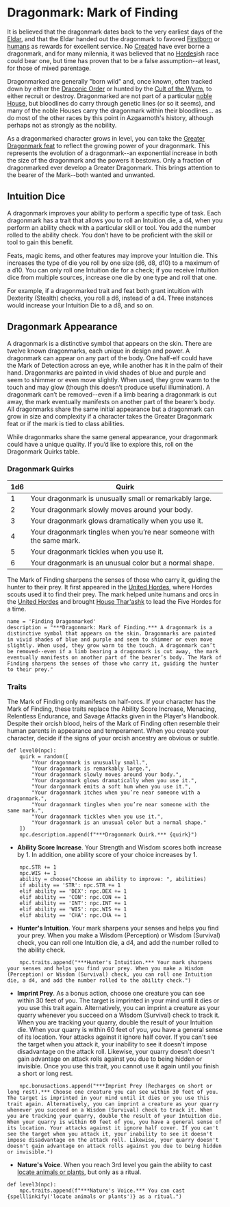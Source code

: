 # Dragonmark: Mark of Finding
It is believed that the dragonmark dates back to the very earliest days of the [Eldar](../../History/Eldar.md), and that the Eldar handed out the dragonmark to favored [Firstborn](../index.md#firstborn) or [humans](../Humans.md) as rewards for excellent service. No [Created](../index.md#created) have ever borne a dragonmark, and for many milennia, it was believed that no [Hordes](../index.md#hordes)ish race could bear one, but time has proven that to be a false assumption--at least, for those of mixed parentage.

Dragonmarked are generally "born wild" and, once known, often tracked down by either the [Draconic Order](../../Organizations/MilitantOrders/DraconicOrder/index.md) or hunted by the [Cult of the Wyrm](../../Organizations/CultOfTheWyrm.md), to either recruit or destroy. Dragonmarked are not part of a particular [noble House](../../Organizations/Houses/index.md), but bloodlines do carry through genetic lines (or so it seems), and many of the noble Houses carry the dragonmark within their bloodlines... as do most of the other races by this point in Azgaarnoth's history, although perhaps not as strongly as the nobility.

As a dragonmarked character grows in level, you can take the [Greater Dragonmark feat](../../Feats/GreaterDragonmark.md) to reflect the growing power of your dragonmark. This represents the evolution of a dragonmark--an exponential increase in both the size of the dragonmark and the powers it bestows. Only a fraction of dragonmarked ever develop a Greater Dragonmark. This brings attention to the bearer of the Mark--both wanted and unwanted.

## Intuition Dice
A dragonmark improves your ability to perform a specific type of task. Each dragonmark has a trait that allows you to roll an Intuition die, a d4, when you perform an ability check with a particular skill or tool. You add the number rolled to the ability check. You don’t have to be proficient with the skill or tool to gain this benefit.

Feats, magic items, and other features may improve your Intuition die. This increases the type of die you roll by one size (d6, d8, d10) to a maximum of a d10. You can only roll one Intuition die for a check; if you receive Intuition dice from multiple sources, increase one die by one type and roll that one.

For example, if a dragonmarked trait and feat both grant intuition with Dexterity (Stealth) checks, you roll a d6, instead of a d4. Three instances would increase your Intuition Die to a d8, and so on.

## Dragonmark Appearance
A dragonmark is a distinctive symbol that appears on the skin. There are twelve known dragonmarks, each unique in design and power. A dragonmark can appear on any part of the body. One half-elf could have the Mark of Detection across an eye, while another has it in the palm of their hand. Dragonmarks are painted in vivid shades of blue and purple and seem to shimmer or even move slightly. When used, they grow warm to the touch and may glow (though this doesn’t produce useful illumination). A dragonmark can’t be removed--even if a limb bearing a dragonmark is cut away, the mark eventually manifests on another part of the bearer’s body. All dragonmarks share the same initial appearance but a dragonmark can grow in size and complexity if a character takes the Greater Dragonmark feat or if the mark is tied to class abilities.

While dragonmarks share the same general appearance, your dragonmark could have a unique quality. If you’d like to explore this, roll on the Dragonmark Quirks table.

### Dragonmark Quirks
1d6 | Quirk
--- | -----
1 | Your dragonmark is unusually small or remarkably large.
2 | Your dragonmark slowly moves around your body.
3 | Your dragonmark glows dramatically when you use it.
4 | Your dragonmark tingles when you’re near someone with the same mark.
5 | Your dragonmark tickles when you use it.
6 | Your dragonmark is an unusual color but a normal shape.

The Mark of Finding sharpens the senses of those who carry it, guiding the hunter to their prey. It first appeared in the [United Hordes](../Nations/Tragekia.md), where Hordes scouts used it to find their prey. The mark helped unite humans and orcs in the [United Hordes](../Nations/Tragekia.md) and brought [House Thar'ashk](../../Organizations/Houses/Tharashk.md) to lead the Five Hordes for a time.

```
name = 'Finding Dragonmarked'
description = "***Dragonmark: Mark of Finding.*** A dragonmark is a distinctive symbol that appears on the skin. Dragonmarks are painted in vivid shades of blue and purple and seem to shimmer or even move slightly. When used, they grow warm to the touch. A dragonmark can’t be removed--even if a limb bearing a dragonmark is cut away, the mark eventually manifests on another part of the bearer’s body. The Mark of Finding sharpens the senses of those who carry it, guiding the hunter to their prey."
```

### Traits
The Mark of Finding only manifests on half-orcs. If your character has the Mark of Finding, these traits replace the Ability Score Increase, Menacing, Relentless Endurance, and Savage Attacks given in the Player's Handbook. Despite their orcish blood, heirs of the Mark of Finding often resemble their human parents in appearance and temperament. When you create your character, decide if the signs of your orcish ancestry are obvious or subtle.

```
def level0(npc):
    quirk = random([
        "Your dragonmark is unusually small.",
        "Your dragonmark is remarkably large.",
        "Your dragonmark slowly moves around your body.",
        "Your dragonmark glows dramatically when you use it.",
        "Your dargonmark emits a soft hum when you use it.",
        "Your dragonmark itches when you’re near someone with a dragonmark.",
        "Your dragonmark tingles when you’re near someone with the same mark.",
        "Your dragonmark tickles when you use it.",
        "Your dragonmark is an unusual color but a normal shape."
    ])
    npc.description.append(f"***Dragonmark Quirk.*** {quirk}")
```

* **Ability Score Increase**. Your Strength and Wisdom scores both increase by 1. In addition, one ability score of your choice increases by 1.

```
    npc.STR += 1
    npc.WIS += 1
    ability = choose("Choose an ability to improve: ", abilities)
    if ability == 'STR': npc.STR += 1
    elif ability == 'DEX': npc.DEX += 1
    elif ability == 'CON': npc.CON += 1
    elif ability == 'INT': npc.INT += 1
    elif ability == 'WIS': npc.WIS += 1
    elif ability == 'CHA': npc.CHA += 1
```

* **Hunter's Intuition**. Your mark sharpens your senses and helps you find your prey. When you make a Wisdom (Perception) or Wisdom (Survival) check, you can roll one Intuition die, a d4, and add the number rolled to the ability check.

```
    npc.traits.append("***Hunter's Intuition.*** Your mark sharpens your senses and helps you find your prey. When you make a Wisdom (Perception) or Wisdom (Survival) check, you can roll one Intuition die, a d4, and add the number rolled to the ability check.")
```

* **Imprint Prey**. As a bonus action, choose one creature you can see within 30 feet of you. The target is imprinted in your mind until it dies or you use this trait again. Alternatively, you can imprint a creature as your quarry whenever you succeed on a Wisdom (Survival) check to track it.
    When you are tracking your quarry, double the result of your Intuition die. When your quarry is within 60 feet of you, you have a general sense of its location. Your attacks against it ignore half cover. If you can't see the target when you attack it, your inability to see it doesn't impose disadvantage on the attack roll. Likewise, your quarry doesn't doesn't gain advantage on attack rolls against you due to being hidden or invisible. Once you use this trait, you cannot use it again until you finish a short or long rest.

```
    npc.bonusactions.append("***Imprint Prey (Recharges on short or long rest).*** Choose one creature you can see within 30 feet of you. The target is imprinted in your mind until it dies or you use this trait again. Alternatively, you can imprint a creature as your quarry whenever you succeed on a Wisdom (Survival) check to track it. When you are tracking your quarry, double the result of your Intuition die. When your quarry is within 60 feet of you, you have a general sense of its location. Your attacks against it ignore half cover. If you can't see the target when you attack it, your inability to see it doesn't impose disadvantage on the attack roll. Likewise, your quarry doesn't doesn't gain advantage on attack rolls against you due to being hidden or invisible.")
```

* **Nature's Voice**. When you reach 3rd level you gain the ability to cast [locate animals or plants](../../Magic/Spells/locate-animals-or-plants.md), but only as a ritual.

```
def level3(npc):
    npc.traits.append(f"***Nature's Voice.*** You can cast {spelllinkify('locate animals or plants')} as a ritual.")
```
